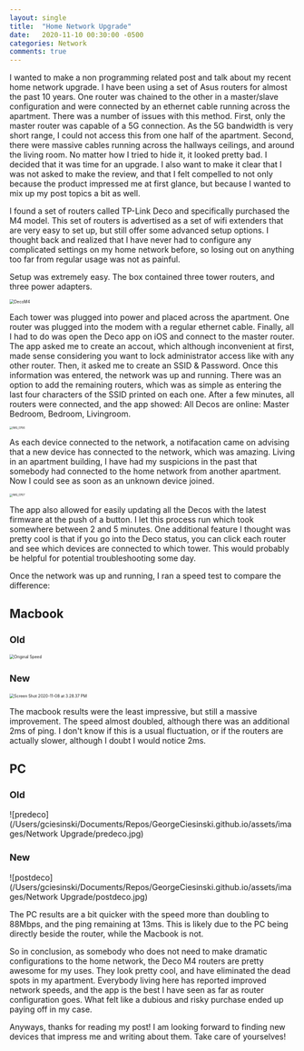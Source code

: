 ```yaml
---
layout: single
title:  "Home Network Upgrade"
date:   2020-11-10 00:30:00 -0500
categories: Network
comments: true
---
```


I wanted to make a non programming related post and talk about my recent home network upgrade. I have been using a set of Asus routers for almost the past 10 years. One router was chained to the other in a master/slave configuration and were connected by an ethernet cable running across the apartment. There was a number of issues with this method. First, only the master router was capable of a 5G connection. As the 5G bandwidth is very short range, I could not access this from one half of the apartment. Second, there were massive cables running across the hallways ceilings, and around the living room. No matter how I tried to hide it, it looked pretty bad. I decided that it was time for an upgrade. I also want to make it clear that I was not asked to make the review, and that I felt compelled to not only because the product impressed me at first glance, but because I wanted to mix up my post topics a bit as well. 

I found a set of routers called TP-Link Deco and specifically purchased the M4 model. This set of routers is advertised as a set of wifi extenders that are very easy to set up, but still offer some advanced setup options. I thought back and realized that I have never had to configure any complicated settings on my home network before, so losing out on anything too far from regular usage was not as painful. 

Setup was extremely easy. The box contained three tower routers, and three power adapters. 

<img src="/Users/gciesinski/Documents/Repos/GeorgeCiesinski.github.io/assets/images/Network Upgrade/DecoM4.jpg" alt="DecoM4" style="zoom:50%;" />

Each tower was plugged into power and placed across the apartment. One router was plugged into the modem with a regular ethernet cable. Finally, all I had to do was open the Deco app on iOS and connect to the master router. The app asked me to create an accout, which although inconvenient at first, made sense considering you want to lock administrator access like with any other router. Then, it asked me to create an SSID & Password. Once this information was entered, the network was up and running. There was an option to add the remaining routers, which was as simple as entering the last four characters of the SSID printed on each one. After a few minutes, all routers were connected, and the app showed: All Decos are online: Master Bedroom, Bedroom, Livingroom. 

<img src="/Users/gciesinski/Documents/Repos/GeorgeCiesinski.github.io/assets/images/Network Upgrade/IMG_0766.png" alt="IMG_0766" style="zoom: 33%;" />

As each device connected to the network, a notifacation came on advising that a new device has connected to the network, which was amazing. Living in an apartment building, I have had my suspicions in the past that somebody had connected to the home network from another apartment. Now I could see as soon as an unknown device joined. 

<img src="/Users/gciesinski/Documents/Repos/GeorgeCiesinski.github.io/assets/images/Network Upgrade/IMG_0767.png" alt="IMG_0767" style="zoom:33%;" />

The app also allowed for easily updating all the Decos with the latest firmware at the push of a button. I let this process run which took somewhere between 2 and 5 minutes. One additional feature I thought was pretty cool is that if you go into the Deco status, you can click each router and see which devices are connected to which tower. This would probably be helpful for potential troubleshooting some day.

Once the network was up and running, I ran a speed test to compare the difference:

## Macbook

### Old

<img src="/Users/gciesinski/Documents/Repos/GeorgeCiesinski.github.io/assets/images/Network Upgrade/Screen Shot 2020-11-08 at 3.26.56 PM.png" alt="Original Speed" style="zoom: 50%;" />

### New

<img src="/Users/gciesinski/Documents/Repos/GeorgeCiesinski.github.io/assets/images/Network Upgrade/Screen Shot 2020-11-08 at 3.28.37 PM.png" alt="Screen Shot 2020-11-08 at 3.28.37 PM" style="zoom:50%;" />

The macbook results were the least impressive, but still a massive improvement. The speed almost doubled, although there was an additional 2ms of ping. I don't know if this is a usual fluctuation, or if the routers are actually slower, although I doubt I would notice 2ms. 

## PC

### Old

![predeco](/Users/gciesinski/Documents/Repos/GeorgeCiesinski.github.io/assets/images/Network Upgrade/predeco.jpg)

### New

![postdeco](/Users/gciesinski/Documents/Repos/GeorgeCiesinski.github.io/assets/images/Network Upgrade/postdeco.jpg)

The PC results are a bit quicker with the speed more than doubling to 88Mbps, and the ping remaining at 13ms. This is likely due to the PC being directly beside the router, while the Macbook is not.

So in conclusion, as somebody who does not need to make dramatic configurations to the home network, the Deco M4 routers are pretty awesome for my uses. They look pretty cool, and have eliminated the dead spots in my apartment. Everybody living here has reported improved network speeds, and the app is the best I have seen as far as router configuration goes. What felt like a dubious and risky purchase ended up paying off in my case.

Anyways, thanks for reading my post! I am looking forward to finding new devices that impress me and writing about them. Take care of yourselves!